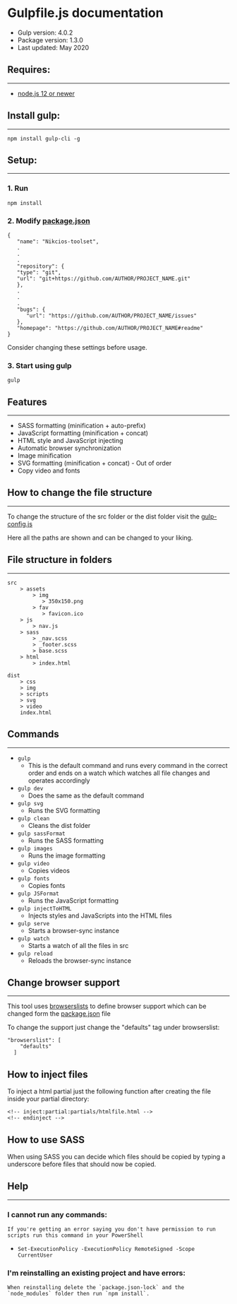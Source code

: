 # Gulpfile.js documentation
* Gulp version: 4.0.2
* Package version: 1.3.0
* Last updated: May 2020

## Requires:
___
* [node.js 12 or newer](https://nodejs.org/en/)

## Install gulp:
___
    npm install gulp-cli -g

## Setup:
___
### 1. Run 
    npm install
### 2. Modify [package.json](./package.json)
```
{
   "name": "Nikcios-toolset",
   .
   .
   .
   "repository": {
   "type": "git",
   "url": "git+https://github.com/AUTHOR/PROJECT_NAME.git"
   },
   .
   .
   .
   "bugs": {
      "url": "https://github.com/AUTHOR/PROJECT_NAME/issues"
   },
   "homepage": "https://github.com/AUTHOR/PROJECT_NAME#readme"
}
```
Consider changing these settings before usage.
### 3. Start using gulp
    gulp

## Features
___
* SASS formatting (minification + auto-prefix)
* JavaScript formatting (minification + concat)
* HTML style and JavaScript injecting
* Automatic browser synchronization
* Image minification
* SVG formatting (minification + concat) - Out of order
* Copy video and fonts

## How to change the file structure
___
To change the structure of the src folder or the dist folder visit the [gulp-config.js](./gulp-config.js)

Here all the paths are shown and can be changed to your liking.

## File structure in folders
___
    src
        > assets
            > img
               > 350x150.png
            > fav
               > favicon.ico
        > js
            > nav.js
        > sass
            > _nav.scss
            > _footer.scss
            > base.scss
        > html
            > index.html

    dist
        > css
        > img
        > scripts
        > svg
        > video
        index.html

## Commands
___
-  `gulp` 
   -  This is the default command and runs every command in the correct order and ends on a watch which watches all file changes and operates accordingly
-  `gulp dev`
   -  Does the same as the default command
-  `gulp svg`
   -  Runs the SVG formatting
-  `gulp clean`
   -  Cleans the dist folder
-  `gulp sassFormat`
   -  Runs the SASS formatting
-  `gulp images`
   -  Runs the image formatting
-  `gulp video`
   -  Copies videos
-  `gulp fonts`
   -  Copies fonts
-  `gulp JSFormat`
   -  Runs the JavaScript formatting
-  `gulp injectToHTML`
   -  Injects styles and JavaScripts into the HTML files
-  `gulp serve`
   -  Starts a browser-sync instance
-  `gulp watch`
   -  Starts a watch of all the files in src
-  `gulp reload`
   -  Reloads the browser-sync instance

## Change browser support
___
This tool uses [browserslists](https://github.com/browserslist/browserslist) to define browser support which can be changed form the [package.json](./package.json) file

To change the support just change the "defaults" tag under browserslist:

```
"browserslist": [
    "defaults"
  ]
```
## How to inject files
To inject a html partial just the following function after creating the file inside your partial directory:
```
<!-- inject:partial:partials/htmlfile.html -->
<!-- endinject -->
```

## How to use SASS
When using SASS you can decide which files should be copied by typing a underscore before files that should now be copied.

## Help
___
### I cannot run any commands:
    If you're getting an error saying you don't have permission to run scripts run this command in your PowerShell

* `Set-ExecutionPolicy -ExecutionPolicy RemoteSigned -Scope CurrentUser`

### I'm reinstalling an existing project and have errors:
    When reinstalling delete the `package.json-lock` and the `node_modules` folder then run `npm install`.
